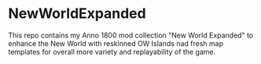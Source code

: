 # NewWorldExpanded
 This repo contains my Anno 1800 mod collection "New World Expanded" to enhance the New World with reskinned OW Islands nad fresh map templates for overall more variety and replayability of the game.
